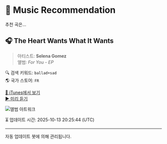 
# 🎵 Music Recommendation

추천 곡은...

## 🎧 The Heart Wants What It Wants  
> 아티스트: **Selena Gomez**  
> 앨범: _For You - EP_  

🔍 검색 키워드: `ballad+sad`  
🌎 국가 스토어: `FR`

[🔗 iTunes에서 보기](https://music.apple.com/fr/album/the-heart-wants-what-it-wants/1442861663?i=1442861667&uo=4)  
[▶️ 미리 듣기](https://audio-ssl.itunes.apple.com/itunes-assets/AudioPreview112/v4/ae/8d/36/ae8d36ab-24b8-b2a8-23b6-38d2ee542499/mzaf_12019101307901133438.plus.aac.p.m4a)

![앨범 아트워크](https://is1-ssl.mzstatic.com/image/thumb/Music112/v4/31/f4/4c/31f44cfe-865a-2c06-03ca-167c3500946e/15DMGIM06093.rgb.jpg/100x100bb.jpg)

⏳ 업데이트 시간: 2025-10-13 20:25:44 (UTC)

---
자동 업데이트 봇에 의해 관리됩니다.

